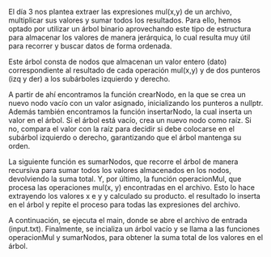 El día 3 nos plantea extraer las expresiones mul(x,y) de un archivo, multiplicar sus valores y sumar todos los resultados. Para ello, hemos optado por utilizar un árbol binario aprovechando este tipo de estructura para almacenar los valores de manera jerárquica, lo cual resulta muy útil para recorrer y buscar datos de forma ordenada.

Este árbol consta de nodos que almacenan un valor entero (dato) correspondiente al resultado de cada operación mul(x,y) y de dos punteros (izq y der) a los subárboles izquierdo y derecho.

A partir de ahí encontramos la función crearNodo, en la que se crea un nuevo nodo vacío con un valor asignado, inicializando los punteros a nullptr. Además también encontramos la función insertarNodo, la cual inserta un valor en el árbol. Si el árbol está vacío, crea un nuevo nodo como raíz. Si no, compara el valor con la raíz para decidir si debe colocarse en el subárbol izquierdo o derecho, garantizando que el árbol mantenga su orden.

La siguiente función es sumarNodos, que recorre el árbol de manera recursiva para sumar todos los valores almacenados en los nodos, devolviendo la suma total. Y, por último, la función operacionMul, que procesa las operaciones mul(x, y) encontradas en el archivo. Esto lo hace extrayendo los valores x e y y calculado su producto. el resultado lo inserta en el árbol y repite el proceso para todas las expresiones del archivo.

A continuación, se ejecuta el main, donde se abre el archivo de entrada (input.txt). Finalmente, se incializa un árbol vacío y se llama a las funciones operacionMul y sumarNodos, para obtener la suma total de los valores en el árbol.
